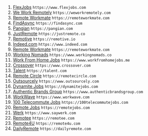 1. [FlexJobs](https://www.flexjobs.com) `https://www.flexjobs.com`
2. [We Work Remotely](https://weworkremotely.com) `https://weworkremotely.com`
3. [Remote Workmate](https://remoteworkmate.com) `https://remoteworkmate.com`
4. [FindAsync](https://findasync.com) `https://findasync.com`
5. [Pangian](https://pangian.com) `https://pangian.com`
6. [JustRemote](https://justremote.co) `https://justremote.co`
7. [Remotive](https://remotive.io) `https://remotive.io`
8. [Indeed.com](https://www.indeed.com) `https://www.indeed.com`
9. [Remote Workmate](https://remoteworkmate.com) `https://remoteworkmate.com`
10. [Working Nomads](https://www.workingnomads.co) `https://www.workingnomads.co`
11. [Work From Home Jobs](https://www.workfromhomejobs.me) `https://www.workfromhomejobs.me`
12. [Crossover](https://www.crossover.com) `https://www.crossover.com`
13. [Talent](https://talent.com) `https://talent.com`
14. [Remote Circle](https://remotecircle.com) `https://remotecircle.com`
15. [Outsourcely](https://www.outsourcely.com) `https://www.outsourcely.com`
16. [Dynamite Jobs](https://dynamitejobs.com) `https://dynamitejobs.com`
17. [Authentic Brands Group](https://www.authenticbrandsgroup.com) `https://www.authenticbrandsgroup.com`
18. [WorkWave](https://www.workwave.com) `https://www.workwave.com`
19. [100 Telecommute Jobs](https://100telecommutejobs.com) `https://100telecommutejobs.com`
20. [Remote Jobs](https://remotejobs.com) `https://remotejobs.com`
21. [Werk](https://www.saywerk.com) `https://www.saywerk.com`
22. [Remotee](https://remotee.com) `https://remotee.com`
23. [Remote4U](https://remote4u.com) `https://remote4u.com`
24. [DailyRemote](https://dailyremote.com) `https://dailyremote.com`
